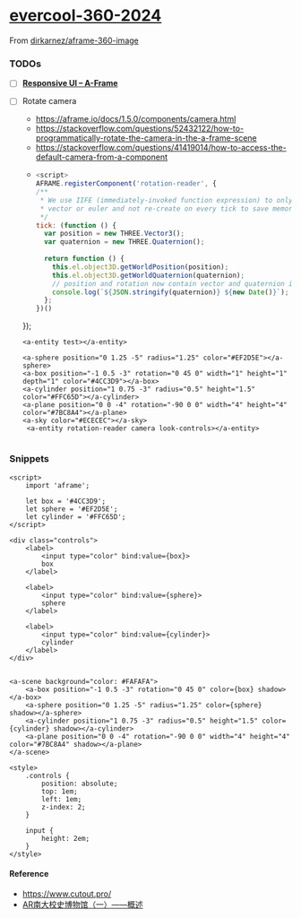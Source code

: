 [evercool-360-2024](https://dirkarnez.github.io/evercool-360-2024/)
=================
From [dirkarnez/aframe-360-image](https://github.com/dirkarnez/aframe-360-image)

### TODOs
- [ ] [**Responsive UI – A-Frame**](https://aframe.io/examples/showcase/responsiveui/)
- [ ] Rotate camera
	- https://aframe.io/docs/1.5.0/components/camera.html
 	- https://stackoverflow.com/questions/52432122/how-to-programmatically-rotate-the-camera-in-the-a-frame-scene
  	- https://stackoverflow.com/questions/41419014/how-to-access-the-default-camera-from-a-component
  	- ```js
  	  <script>
	  AFRAME.registerComponent('rotation-reader', {
	  /**
	   * We use IIFE (immediately-invoked function expression) to only allocate one
	   * vector or euler and not re-create on every tick to save memory.
	   */
	  tick: (function () {
	    var position = new THREE.Vector3();
	    var quaternion = new THREE.Quaternion();
	
	    return function () {
	      this.el.object3D.getWorldPosition(position);
	      this.el.object3D.getWorldQuaternion(quaternion);
	      // position and rotation now contain vector and quaternion in world space.
	      console.log(`${JSON.stringify(quaternion)} ${new Date()}`);
	    };
	  })()
	});
	</script>
	
	<a-scene antialias="true">
	  
	  <a-entity test></a-entity>
	  
	  <a-sphere position="0 1.25 -5" radius="1.25" color="#EF2D5E"></a-sphere>
	  <a-box position="-1 0.5 -3" rotation="0 45 0" width="1" height="1" depth="1" color="#4CC3D9"></a-box>
	  <a-cylinder position="1 0.75 -3" radius="0.5" height="1.5" color="#FFC65D"></a-cylinder>
	  <a-plane position="0 0 -4" rotation="-90 0 0" width="4" height="4" color="#7BC8A4"></a-plane>
	  <a-sky color="#ECECEC"></a-sky>
	   <a-entity rotation-reader camera look-controls></a-entity>
	</a-scene>
	
	```

### Snippets
```svelte
<script>
	import 'aframe';
	
	let box = '#4CC3D9';
	let sphere = '#EF2D5E';
	let cylinder = '#FFC65D';
</script>

<div class="controls">
	<label>
		<input type="color" bind:value={box}>	
		box
	</label>
	
	<label>
		<input type="color" bind:value={sphere}>	
		sphere
	</label>
	
	<label>
		<input type="color" bind:value={cylinder}>	
		cylinder
	</label>
</div>


<a-scene background="color: #FAFAFA">
	<a-box position="-1 0.5 -3" rotation="0 45 0" color={box} shadow></a-box>
	<a-sphere position="0 1.25 -5" radius="1.25" color={sphere} shadow></a-sphere>
	<a-cylinder position="1 0.75 -3" radius="0.5" height="1.5" color={cylinder} shadow></a-cylinder>
	<a-plane position="0 0 -4" rotation="-90 0 0" width="4" height="4" color="#7BC8A4" shadow></a-plane>
</a-scene>

<style>
	.controls {
		position: absolute;
		top: 1em;
		left: 1em;
		z-index: 2;
	}
	
	input {
		height: 2em;
	}
</style>
```
#### Reference
- https://www.cutout.pro/
- [AR南大校史博物馆（一）——概述](https://zhou-yuxin.github.io/articles/2016/AR%E5%8D%97%E5%A4%A7%E6%A0%A1%E5%8F%B2%E5%8D%9A%E7%89%A9%E9%A6%86%EF%BC%88%E4%B8%80%EF%BC%89%E2%80%94%E2%80%94%E6%A6%82%E8%BF%B0/index.html)
